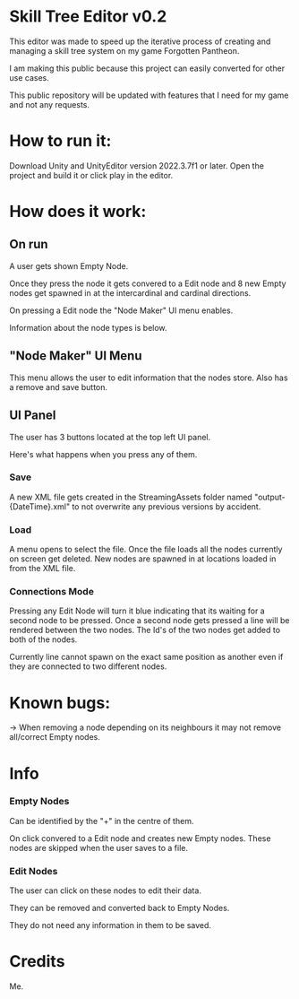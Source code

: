# Skill Tree Editor v0.2

This editor was made to speed up the iterative process of creating and managing a skill tree system on my game Forgotten Pantheon.

I am making this public because this project can easily converted for other use cases.

This public repository will be updated with features that I need for my game and not any requests.

# How to run it:

Download Unity and UnityEditor version 2022.3.7f1 or later.
Open the project and build it or click play in the editor.

# How does it work:

## On run

A user gets shown Empty Node.

Once they press the node it gets convered to a Edit node and 
8 new Empty nodes get spawned in at the intercardinal and cardinal directions.

On pressing a Edit node the "Node Maker" UI menu enables.

Information about the node types is below.

## "Node Maker" UI Menu

This menu allows the user to edit information that the nodes store.
Also has a remove and save button.

## UI Panel

The user has 3 buttons located at the top left UI panel.

Here's what happens when you press any of them.

### Save

A new XML file gets created in the StreamingAssets folder 
named "output-{DateTime}.xml" to not overwrite any previous versions by accident.

### Load 

A menu opens to select the file.
Once the file loads all the nodes currently on screen get deleted.
New nodes are spawned in at locations loaded in from the XML file.

### Connections Mode

Pressing any Edit Node will turn it blue indicating that its waiting for a second node to be pressed.
Once a second node gets pressed a line will be rendered between the two nodes.
The Id's of the two nodes get added to both of the nodes.

Currently line cannot spawn on the exact same position as another even if they are connected to two different nodes.

# Known bugs:

-> When removing a node depending on its neighbours it may not remove all/correct Empty nodes.

# Info

### Empty Nodes

Can be identified by the "+" in the centre of them.

On click convered to a Edit node and creates new Empty nodes.
These nodes are skipped when the user saves to a file.

### Edit Nodes

The user can click on these nodes to edit their data.

They can be removed and converted back to Empty Nodes.

They do not need any information in them to be saved.

# Credits

Me.
